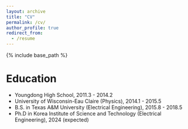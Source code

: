 ```yaml
---
layout: archive
title: "CV"
permalink: /cv/
author_profile: true
redirect_from:
  - /resume
---
```


{% include base_path %}

Education
======
* Youngdong High School, 2011.3 - 2014.2
* University of Wisconsin-Eau Claire (Physics), 2014.1 - 2015.5
* B.S. in Texas A&M University (Electrical Engineering), 2015.8 - 2018.5
* Ph.D in Korea Institute of Science and Technology (Electrical Engineering), 2024 (expected)
